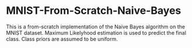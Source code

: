 # MNIST-From-Scratch-Naive-Bayes

This is a from-scratch implementation of the Naive Bayes algorithm on the MNIST dataset. Maximum Likelyhood estimation is used to predict the final class. Class priors are assumed to be uniform. 
